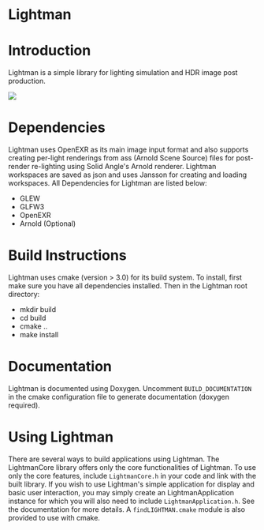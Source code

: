 Lightman
=========

# Introduction
Lightman is a simple library for lighting simulation and HDR image post
production.

![](https://github.com/skygao93/Lightman/blob/master/src/doc/sample.png?raw=true)

# Dependencies
Lightman uses OpenEXR as its main image input format and also supports creating
per-light renderings from ass (Arnold Scene Source) files for post-render
re-lighting using Solid Angle's Arnold renderer. Lightman workspaces are saved
as json and uses Jansson for creating and loading workspaces. All Dependencies
for Lightman are listed below:

* GLEW
* GLFW3
* OpenEXR
* Arnold (Optional)

# Build Instructions
Lightman uses cmake (version > 3.0) for its build system. To install, first
make sure you have all dependencies installed. Then in the Lightman root
directory:

* mkdir build
* cd build
* cmake ..
* make install

# Documentation
Lightman is documented using Doxygen. Uncomment `BUILD_DOCUMENTATION` in the cmake configuration file to generate documentation (doxygen required).

# Using Lightman
There are several ways to build applications using Lightman. The LightmanCore
library offers only the core functionalities of Lightman. To use only the core
features, include `LightmanCore.h` in your code and link with the built
library. If you wish to use Lightman's simple application for display and
basic user interaction, you may simply create an LightmanApplication instance
for which you will also need to include `LightmanApplication.h`. See the
documentation for more details. A `findLIGHTMAN.cmake` module is also provided
to use with cmake.
